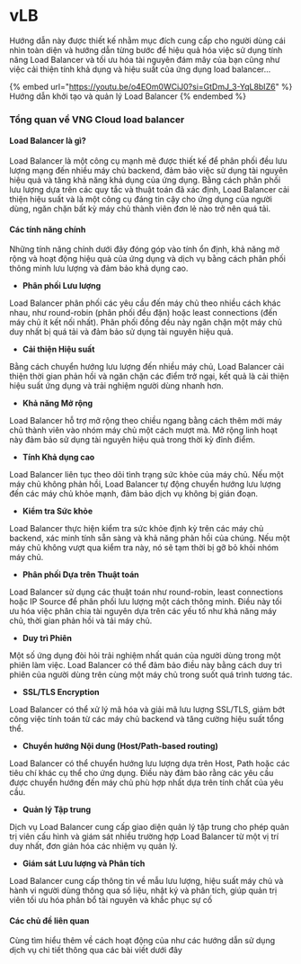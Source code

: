 # vLB

Hướng dẫn này được thiết kế nhằm mục đích cung cấp cho người dùng cái nhìn toàn diện và hướng dẫn từng bước để hiệu quả hóa việc sử dụng tính năng Load Balancer và tối ưu hóa tài nguyên đám mây của bạn cũng như việc cải thiện tính khả dụng và hiệu suất của ứng dụng load balancer...

{% embed url="https://youtu.be/o4EOm0WCiJ0?si=GtDmJ_3-YqL8bIZ6" %}
Hướng dẫn khởi tạo và quản lý Load Balancer
{% endembed %}

### Tổng quan về VNG Cloud load balancer <a href="#vlb-loadbalancer-newversion-tongquanvevngcloudloadbalancer" id="vlb-loadbalancer-newversion-tongquanvevngcloudloadbalancer"></a>

#### Load Balancer là gì? <a href="#vlb-loadbalancer-newversion-loadbalancerlagi" id="vlb-loadbalancer-newversion-loadbalancerlagi"></a>

Load Balancer là một công cụ mạnh mẽ được thiết kế để phân phối đều lưu lượng mạng đến nhiều máy chủ backend, đảm bảo việc sử dụng tài nguyên hiệu quả và tăng khả năng khả dụng của ứng dụng. Bằng cách phân phối lưu lượng dựa trên các quy tắc và thuật toán đã xác định, Load Balancer cải thiện hiệu suất và là một công cụ đáng tin cậy cho ứng dụng của người dùng, ngăn chặn bất kỳ máy chủ thành viên đơn lẻ nào trở nên quá tải.

#### Các tính năng chính <a href="#vlb-loadbalancer-newversion-cactinhnangchinh" id="vlb-loadbalancer-newversion-cactinhnangchinh"></a>

Những tính năng chính dưới đây đóng góp vào tính ổn định, khả năng mở rộng và hoạt động hiệu quả của ứng dụng và dịch vụ bằng cách phân phối thông minh lưu lượng và đảm bảo khả dụng cao.

* **Phân phối Lưu lượng**

Load Balancer phân phối các yêu cầu đến máy chủ theo nhiều cách khác nhau, như round-robin (phân phối đều đặn) hoặc least connections (đến máy chủ ít kết nối nhất). Phân phối đồng đều này ngăn chặn một máy chủ duy nhất bị quá tải và đảm bảo sử dụng tài nguyên hiệu quả.

* **Cải thiện Hiệu suất**

Bằng cách chuyển hướng lưu lượng đến nhiều máy chủ, Load Balancer cải thiện thời gian phản hồi và ngăn chặn các điểm trở ngại, kết quả là cải thiện hiệu suất ứng dụng và trải nghiệm người dùng nhanh hơn.

* **Khả năng Mở rộng**

Load Balancer hỗ trợ mở rộng theo chiều ngang bằng cách thêm mới máy chủ thành viên vào nhóm máy chủ một cách mượt mà. Mở rộng linh hoạt này đảm bảo sử dụng tài nguyên hiệu quả trong thời kỳ đỉnh điểm.

* **Tính Khả dụng cao**

Load Balancer liên tục theo dõi tình trạng sức khỏe của máy chủ. Nếu một máy chủ không phản hồi, Load Balancer tự động chuyển hướng lưu lượng đến các máy chủ khỏe mạnh, đảm bảo dịch vụ không bị gián đoạn.

* **Kiểm tra Sức khỏe**

Load Balancer thực hiện kiểm tra sức khỏe định kỳ trên các máy chủ backend, xác minh tính sẵn sàng và khả năng phản hồi của chúng. Nếu một máy chủ không vượt qua kiểm tra này, nó sẽ tạm thời bị gỡ bỏ khỏi nhóm máy chủ.

* **Phân phối Dựa trên Thuật toán**

Load Balancer sử dụng các thuật toán như round-robin, least connections hoặc IP Source để phân phối lưu lượng một cách thông minh. Điều này tối ưu hóa việc phân chia tài nguyên dựa trên các yếu tố như khả năng máy chủ, thời gian phản hồi và tải máy chủ.

* **Duy trì Phiên**

Một số ứng dụng đòi hỏi trải nghiệm nhất quán của người dùng trong một phiên làm việc. Load Balancer có thể đảm bảo điều này bằng cách duy trì phiên của người dùng trên cùng một máy chủ trong suốt quá trình tương tác.

* **SSL/TLS Encryption**

Load Balancer có thể xử lý mã hóa và giải mã lưu lượng SSL/TLS, giảm bớt công việc tính toán từ các máy chủ backend và tăng cường hiệu suất tổng thể.

* **Chuyển hướng Nội dung (Host/Path-based routing)**

Load Balancer có thể chuyển hướng lưu lượng dựa trên Host, Path hoặc các tiêu chí khác cụ thể cho ứng dụng. Điều này đảm bảo rằng các yêu cầu được chuyển hướng đến máy chủ phù hợp nhất dựa trên tính chất của yêu cầu.

* **Quản lý Tập trung**

Dịch vụ Load Balancer cung cấp giao diện quản lý tập trung cho phép quản trị viên cấu hình và giám sát nhiều trường hợp Load Balancer từ một vị trí duy nhất, đơn giản hóa các nhiệm vụ quản lý.

* **Giám sát Lưu lượng và Phân tích**

Load Balancer cung cấp thông tin về mẫu lưu lượng, hiệu suất máy chủ và hành vi người dùng thông qua số liệu, nhật ký và phân tích, giúp quản trị viên tối ưu hóa phân bổ tài nguyên và khắc phục sự cố

#### Các chủ đề liên quan <a href="#vlb-loadbalancer-newversion-cacchudelienquan" id="vlb-loadbalancer-newversion-cacchudelienquan"></a>

Cùng tìm hiểu thêm về cách hoạt động của như các hướng dẫn sử dụng dịch vụ chi tiết thông qua các bài viết dưới đây

